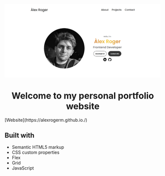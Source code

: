 ![Personal Portfolio website](https://github.com/alexrogerm/alexrogerm.github.io/blob/main/assets/Portfolio.png?raw=true)
<h1 align="center">Welcome to my personal portfolio website</h1>
[Website](https://alexrogerm.github.io./)


## Built with 

- Semantic HTML5 markup
- CSS custom properties
- Flex
- Grid
- JavaScript
